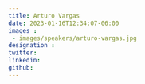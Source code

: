 ```yaml
---
title: Arturo Vargas
date: 2023-01-16T12:34:07-06:00
images : 
 - images/speakers/arturo-vargas.jpg
designation : 
twitter: 
linkedin: 
github: 
---
```


